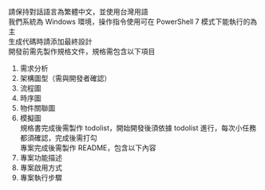 請保持對話語言為繁體中文，並使用台灣用語  
我們系統為 Windows 環境，操作指令使用可在 PowerShell 7 模式下能執行的為主  
生成代碼時請添加最終設計  
開發前需先製作規格文件，規格需包含以下項目  
1. 需求分析  
2. 架構圖型（需與開發者確認）  
3. 流程圖  
4. 時序圖  
5. 物件關聯圖  
6. 模擬圖  
規格書完成後需製作 todolist，開始開發後須依據 todolist 進行，每次小任務都須確認，完成後需打勾  
專案完成後需製作 README，包含以下內容  
1. 專案功能描述  
2. 專案啟用方式  
3. 專案執行步驟  